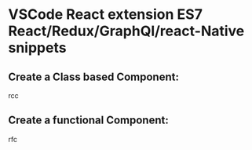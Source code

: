 # VSCode React extension ES7 React/Redux/GraphQl/react-Native snippets

## Create a Class based Component:

rcc

## Create a functional Component:

rfc

